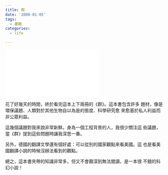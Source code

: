 ```yaml
---
title: 群
date: '2008-01-05'
tags:
  - 書籍
categories:
  - life

---
```

[![群（上／下 平裝合售）的圖像](images/0.php?type=4&item_id=01fd403023b9878aa9&time=0 "更多關於群（上／下 平裝合售）")](http://www.anobii.com/books/01fd403023b9878aa9/ "更多關於群（上／下 平裝合售）")  
  
  
花了好幾天的時間，終於看完這本上下兩冊的《群》。這本書包含許多 題材，像是環保議題、人類對於其他生物自以為是的態度、科學研究愈 來愈基於私人利益而非公眾利益。  
  
這幾個議題對我來說非常新鮮。身為一個工程背景的人，我很少關注這 些議題，當《群》提到這些問題時讓我深思一番。  
  
另外，德國的翻譯文學還有個好處：可以從別的國家觀點來看美國。這 也是看美國翻譯小說的時候沒辦法看到的觀點。  
  
總之，這本書夾帶的知識非常多，但又不會艱深到無法閱讀，是一本很 不錯的科幻小說！